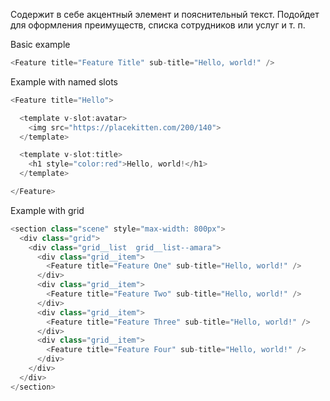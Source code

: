 Содержит в себе акцентный элемент и пояснительный текст. Подойдет для оформления преимуществ, списка сотрудников или услуг и т. п.

Basic example

```js
<Feature title="Feature Title" sub-title="Hello, world!" />
```

Example with named slots

```js
<Feature title="Hello">

  <template v-slot:avatar>
    <img src="https://placekitten.com/200/140">
  </template>

  <template v-slot:title>
    <h1 style="color:red">Hello, world!</h1>
  </template>

</Feature>
```

Example with grid

```js
<section class="scene" style="max-width: 800px">
  <div class="grid">
    <div class="grid__list  grid__list--amara">
      <div class="grid__item">
        <Feature title="Feature One" sub-title="Hello, world!" />
      </div>
      <div class="grid__item">
        <Feature title="Feature Two" sub-title="Hello, world!" />
      </div>
      <div class="grid__item">
        <Feature title="Feature Three" sub-title="Hello, world!" />
      </div>
      <div class="grid__item">
        <Feature title="Feature Four" sub-title="Hello, world!" />
      </div>
    </div>
  </div>
</section>
```
